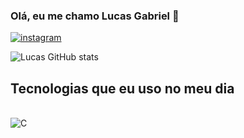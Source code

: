 
### Olá, eu me chamo Lucas Gabriel 👋

[![instagram](https://img.shields.io/badge/Instagram-E4405F?style=for-the-badge&logo=instagram&logoColor=white)](https://www.instagram.com/lucasgabr?igsh=MXF1aGx3MTVqeWV4aw%3D%3D&utm_source=qr)

![Lucas GitHub stats](https://github-readme-stats.vercel.app/api?username=LucasGabr98&show_icons=true&theme=tokyonight)

## Tecnologias que eu uso no meu dia
<div style="display: inline_block"><br/>
<img align="center" alt="C" src="https://img.shields.io/badge/C-00599C?style=for-the-badge&logo=c&logoColor=white">
</div>
